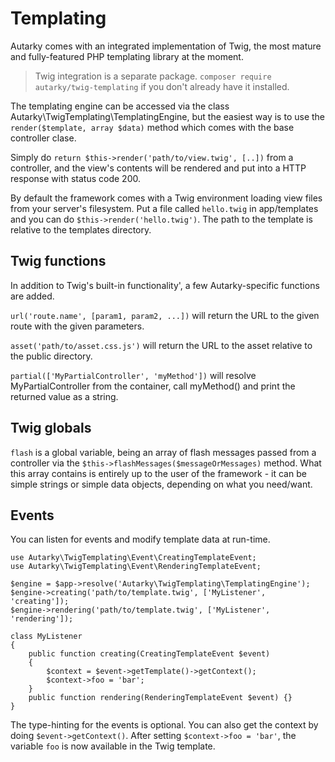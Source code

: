 # Templating

Autarky comes with an integrated implementation of Twig, the most mature and fully-featured PHP templating library at the moment.

> Twig integration is a separate package. `composer require autarky/twig-templating` if you don't already have it installed.

The templating engine can be accessed via the class Autarky\TwigTemplating\TemplatingEngine, but the easiest way is to use the `render($template, array $data)` method which comes with the base controller clase.

Simply do `return $this->render('path/to/view.twig', [..])` from a controller, and the view's contents will be rendered and put into a HTTP response with status code 200.

By default the framework comes with a Twig environment loading view files from your server's filesystem. Put a file called `hello.twig` in app/templates and you can do `$this->render('hello.twig')`. The path to the template is relative to the templates directory.

## Twig functions

In addition to Twig's built-in functionality', a few Autarky-specific functions are added.

`url('route.name', [param1, param2, ...])` will return the URL to the given route with the given parameters.

`asset('path/to/asset.css.js')` will return the URL to the asset relative to the public directory.

`partial(['MyPartialController', 'myMethod'])` will resolve MyPartialController from the container, call myMethod() and print the returned value as a string.

## Twig globals

`flash` is a global variable, being an array of flash messages passed from a controller via the `$this->flashMessages($messageOrMessages)` method. What this array contains is entirely up to the user of the framework - it can be simple strings or simple data objects, depending on what you need/want.

## Events

You can listen for events and modify template data at run-time.

	use Autarky\TwigTemplating\Event\CreatingTemplateEvent;
	use Autarky\TwigTemplating\Event\RenderingTemplateEvent;

	$engine = $app->resolve('Autarky\TwigTemplating\TemplatingEngine');
	$engine->creating('path/to/template.twig', ['MyListener', 'creating']);
	$engine->rendering('path/to/template.twig', ['MyListener', 'rendering']);

	class MyListener
	{
	    public function creating(CreatingTemplateEvent $event)
	    {
	        $context = $event->getTemplate()->getContext();
	        $context->foo = 'bar';
	    }
	    public function rendering(RenderingTemplateEvent $event) {}
	}

The type-hinting for the events is optional. You can also get the context by doing `$event->getContext()`. After setting `$context->foo = 'bar'`, the variable `foo` is now available in the Twig template.
